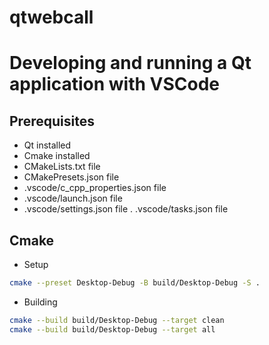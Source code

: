 # qtwebcall


# Developing and running a Qt application with VSCode

## Prerequisites

- Qt installed
- Cmake installed
- CMakeLists.txt file
- CMakePresets.json file
- .vscode/c_cpp_properties.json file
- .vscode/launch.json file
- .vscode/settings.json file
. .vscode/tasks.json file



## Cmake

- Setup

```bash
cmake --preset Desktop-Debug -B build/Desktop-Debug -S .
```

- Building

```bash
cmake --build build/Desktop-Debug --target clean
cmake --build build/Desktop-Debug --target all
```


